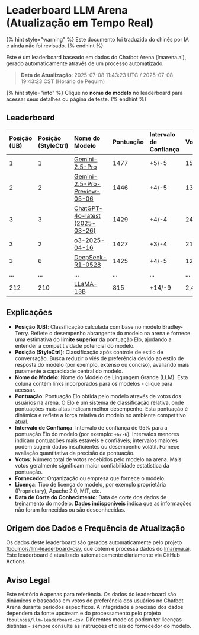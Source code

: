 # Leaderboard LLM Arena (Atualização em Tempo Real)


{% hint style="warning" %}
Este documento foi traduzido do chinês por IA e ainda não foi revisado.
{% endhint %}




Este é um leaderboard baseado em dados do Chatbot Arena (lmarena.ai), gerado automaticamente através de um processo automatizado.

> **Data de Atualização**: 2025-07-08 11:43:23 UTC / 2025-07-08 19:43:23 CST (Horário de Pequim)

{% hint style="info" %}
Clique no **nome do modelo** no leaderboard para acessar seus detalhes ou página de teste.
{% endhint %}

## Leaderboard

| Posição (UB) | Posição (StyleCtrl) | Nome do Modelo | Pontuação | Intervalo de Confiança | Votos | Fornecedor | Licença | Data de Corte do Conhecimento |
|:---|:---|:---|:---|:---|:---|:---|:---|:---|
| 1 | 1 | [Gemini-2.5-Pro](http://aistudio.google.com/app/prompts/new_chat?model=gemini-2.5-pro) | 1477 | +5/-5 | 15,769 | Google | Proprietária | Dados indisponíveis |
| 2 | 2 | [Gemini-2.5-Pro-Preview-05-06](http://aistudio.google.com/app/prompts/new_chat?model=gemini-2.5-pro-preview-05-06) | 1446 | +4/-5 | 13,997 | Google | Proprietária | Dados indisponíveis |
| 3 | 3 | [ChatGPT-4o-latest (2025-03-26)](https://x.com/OpenAI/status/1905331956856050135) | 1429 | +4/-4 | 24,237 | OpenAI | Proprietária | Dados indisponíveis |
| 3 | 2 | [o3-2025-04-16](https://openai.com/index/introducing-o3-and-o4-mini/) | 1427 | +3/-4 | 21,965 | OpenAI | Proprietária | Dados indisponíveis |
| 3 | 6 | [DeepSeek-R1-0528](https://api-docs.deepseek.com/news/news250528) | 1425 | +4/-5 | 12,847 | DeepSeek | MIT | Dados indisponíveis |
| ... | ... | ... | ... | ... | ... | ... | ... | ... |
| 212 | 210 | [LLaMA-13B](https://arxiv.org/abs/2302.13971) | 815 | +14/-9 | 2,446 | Meta | Não comercial | 2023/2 |

## Explicações

- **Posição (UB)**: Classificação calculada com base no modelo Bradley-Terry. Reflete o desempenho abrangente do modelo na arena e fornece uma estimativa do **limite superior** da pontuação Elo, ajudando a entender a competitividade potencial do modelo.
- **Posição (StyleCtrl)**: Classificação após controle de estilo de conversação. Busca reduzir o viés de preferência devido ao estilo de resposta do modelo (por exemplo, extenso ou conciso), avaliando mais puramente a capacidade central do modelo.
- **Nome do Modelo**: Nome do Modelo de Linguagem Grande (LLM). Esta coluna contém links incorporados para os modelos - clique para acessar.
- **Pontuação**: Pontuação Elo obtida pelo modelo através de votos dos usuários na arena. O Elo é um sistema de classificação relativa, onde pontuações mais altas indicam melhor desempenho. Esta pontuação é dinâmica e reflete a força relativa do modelo no ambiente competitivo atual.
- **Intervalo de Confiança**: Intervalo de confiança de 95% para a pontuação Elo do modelo (por exemplo: `+6/-6`). Intervalos menores indicam pontuações mais estáveis e confiáveis; intervalos maiores podem sugerir dados insuficientes ou desempenho volátil. Fornece avaliação quantitativa da precisão da pontuação.
- **Votos**: Número total de votos recebidos pelo modelo na arena. Mais votos geralmente significam maior confiabilidade estatística da pontuação.
- **Fornecedor**: Organização ou empresa que fornece o modelo.
- **Licença**: Tipo de licença do modelo, por exemplo proprietária (Proprietary), Apache 2.0, MIT, etc.
- **Data de Corte do Conhecimento**: Data de corte dos dados de treinamento do modelo. **Dados indisponíveis** indica que as informações não foram fornecidas ou são desconhecidas.

## Origem dos Dados e Frequência de Atualização

Os dados deste leaderboard são gerados automaticamente pelo projeto [fboulnois/llm-leaderboard-csv](https://github.com/fboulnois/llm-leaderboard-csv), que obtém e processa dados do [lmarena.ai](https://lmarena.ai/). Este leaderboard é atualizado automaticamente diariamente via GitHub Actions.

## Aviso Legal

Este relatório é apenas para referência. Os dados do leaderboard são dinâmicos e baseados em votos de preferência dos usuários no Chatbot Arena durante períodos específicos. A integridade e precisão dos dados dependem da fonte upstream e do processamento pelo projeto `fboulnois/llm-leaderboard-csv`. Diferentes modelos podem ter licenças distintas - sempre consulte as instruções oficiais do fornecedor do modelo.